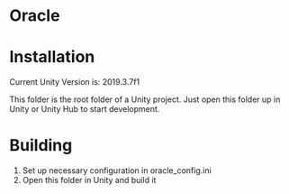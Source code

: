 # Oracle

# Installation

Current Unity Version is: 2019.3.7f1

This folder is the root folder of a Unity project. Just open this folder up in Unity or Unity Hub to start development.

# Building

1. Set up necessary configuration in oracle_config.ini
2. Open this folder in Unity and build it
